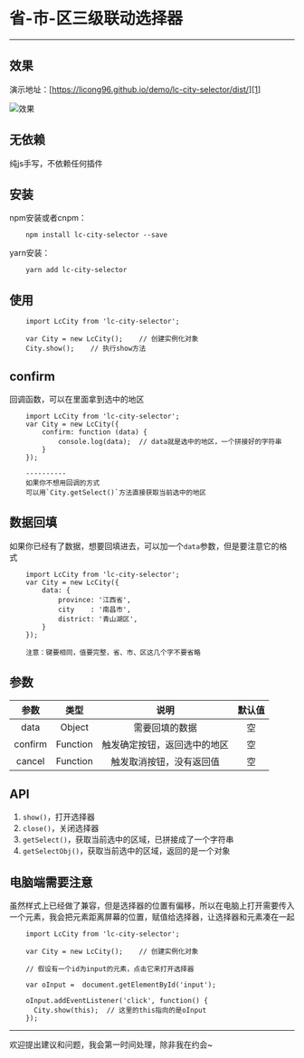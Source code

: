 ﻿# 省-市-区三级联动选择器
----------
## 效果 ##
演示地址：[https://licong96.github.io/demo/lc-city-selector/dist/][1]

![效果][2]
## 无依赖 ##
纯js手写，不依赖任何插件
## 安装 ##
npm安装或者cnpm：

        npm install lc-city-selector --save
yarn安装：

        yarn add lc-city-selector
        
## 使用 ##
        
        import LcCity from 'lc-city-selector';
    
        var City = new LcCity();    // 创建实例化对象
        City.show();    // 执行show方法
## confirm ##
回调函数，可以在里面拿到选中的地区

        import LcCity from 'lc-city-selector';
        var City = new LcCity({
            confirm: function (data) {
                console.log(data);  // data就是选中的地区，一个拼接好的字符串
            }
        });
        
        ----------
        如果你不想用回调的方式
        可以用`City.getSelect()`方法直接获取当前选中的地区

## 数据回填 ##
如果你已经有了数据，想要回填进去，可以加一个`data`参数，但是要注意它的格式
 
        import LcCity from 'lc-city-selector';
        var City = new LcCity({
            data: {
                province: '江西省',
                city    : '南昌市',
                district: '青山湖区',
            }
        });
        
        注意：键要相同，值要完整，省、市、区这几个字不要省略
## 参数 ##
| 参数          |     类型  |   说明                        |  默认值 |
| :--------:    | :-----:   | :----:                        | :----:  |
| data          | Object    | 需要回填的数据                |   空    |
| confirm       | Function  | 触发确定按钮，返回选中的地区  |   空    |
| cancel        | Function  | 触发取消按钮，没有返回值      |   空    |

## API ##

 1. `show()`，打开选择器
 2. `close()`，关闭选择器
 3. `getSelect()`，获取当前选中的区域，已拼接成了一个字符串
 4. `getSelectObj()`，获取当前选中的区域，返回的是一个对象

## 电脑端需要注意 ##
虽然样式上已经做了兼容，但是选择器的位置有偏移，所以在电脑上打开需要传入一个元素，我会把元素距离屏幕的位置，赋值给选择器，让选择器和元素凑在一起

        import LcCity from 'lc-city-selector';
    
        var City = new LcCity();    // 创建实例化对象
        
        // 假设有一个id为input的元素，点击它来打开选择器
        
        var oInput =  document.getElementById('input');
        
        oInput.addEventListener('click', function() {
          City.show(this);  // 这里的this指向的是oInput
        });
        


----------


欢迎提出建议和问题，我会第一时间处理，除非我在约会~
    


  [1]: https://licong96.github.io/demo/lc-city-selector/dist/
  [2]: https://licong96.github.io/image/gif/lc-city-selector.gif
